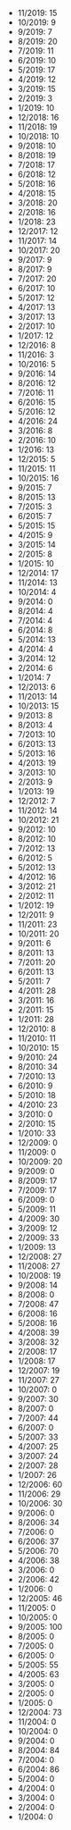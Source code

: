 *  11/2019: 15
*  10/2019: 9
*  9/2019: 7
*  8/2019: 20
*  7/2019: 11
*  6/2019: 10
*  5/2019: 17
*  4/2019: 12
*  3/2019: 15
*  2/2019: 3
*  1/2019: 10
*  12/2018: 16
*  11/2018: 19
*  10/2018: 10
*  9/2018: 10
*  8/2018: 19
*  7/2018: 17
*  6/2018: 12
*  5/2018: 16
*  4/2018: 15
*  3/2018: 20
*  2/2018: 16
*  1/2018: 23
*  12/2017: 12
*  11/2017: 14
*  10/2017: 20
*  9/2017: 9
*  8/2017: 9
*  7/2017: 20
*  6/2017: 10
*  5/2017: 12
*  4/2017: 13
*  3/2017: 13
*  2/2017: 10
*  1/2017: 12
*  12/2016: 8
*  11/2016: 3
*  10/2016: 5
*  9/2016: 14
*  8/2016: 12
*  7/2016: 11
*  6/2016: 15
*  5/2016: 12
*  4/2016: 24
*  3/2016: 8
*  2/2016: 10
*  1/2016: 13
*  12/2015: 5
*  11/2015: 11
*  10/2015: 16
*  9/2015: 7
*  8/2015: 13
*  7/2015: 3
*  6/2015: 7
*  5/2015: 15
*  4/2015: 9
*  3/2015: 14
*  2/2015: 8
*  1/2015: 10
*  12/2014: 17
*  11/2014: 13
*  10/2014: 4
*  9/2014: 0
*  8/2014: 4
*  7/2014: 4
*  6/2014: 8
*  5/2014: 13
*  4/2014: 4
*  3/2014: 12
*  2/2014: 6
*  1/2014: 7
*  12/2013: 6
*  11/2013: 14
*  10/2013: 15
*  9/2013: 8
*  8/2013: 4
*  7/2013: 10
*  6/2013: 13
*  5/2013: 16
*  4/2013: 19
*  3/2013: 10
*  2/2013: 9
*  1/2013: 19
*  12/2012: 7
*  11/2012: 14
*  10/2012: 21
*  9/2012: 10
*  8/2012: 10
*  7/2012: 13
*  6/2012: 5
*  5/2012: 13
*  4/2012: 16
*  3/2012: 21
*  2/2012: 11
*  1/2012: 19
*  12/2011: 9
*  11/2011: 23
*  10/2011: 20
*  9/2011: 6
*  8/2011: 13
*  7/2011: 20
*  6/2011: 13
*  5/2011: 7
*  4/2011: 28
*  3/2011: 16
*  2/2011: 15
*  1/2011: 28
*  12/2010: 8
*  11/2010: 11
*  10/2010: 15
*  9/2010: 24
*  8/2010: 34
*  7/2010: 13
*  6/2010: 9
*  5/2010: 18
*  4/2010: 23
*  3/2010: 0
*  2/2010: 15
*  1/2010: 33
*  12/2009: 0
*  11/2009: 0
*  10/2009: 20
*  9/2009: 0
*  8/2009: 17
*  7/2009: 17
*  6/2009: 0
*  5/2009: 11
*  4/2009: 30
*  3/2009: 12
*  2/2009: 33
*  1/2009: 13
*  12/2008: 27
*  11/2008: 27
*  10/2008: 19
*  9/2008: 14
*  8/2008: 0
*  7/2008: 47
*  6/2008: 16
*  5/2008: 16
*  4/2008: 39
*  3/2008: 32
*  2/2008: 17
*  1/2008: 17
*  12/2007: 19
*  11/2007: 27
*  10/2007: 0
*  9/2007: 30
*  8/2007: 0
*  7/2007: 44
*  6/2007: 0
*  5/2007: 33
*  4/2007: 25
*  3/2007: 24
*  2/2007: 28
*  1/2007: 26
*  12/2006: 60
*  11/2006: 29
*  10/2006: 30
*  9/2006: 0
*  8/2006: 34
*  7/2006: 0
*  6/2006: 37
*  5/2006: 70
*  4/2006: 38
*  3/2006: 0
*  2/2006: 42
*  1/2006: 0
*  12/2005: 46
*  11/2005: 0
*  10/2005: 0
*  9/2005: 100
*  8/2005: 0
*  7/2005: 0
*  6/2005: 0
*  5/2005: 55
*  4/2005: 63
*  3/2005: 0
*  2/2005: 0
*  1/2005: 0
*  12/2004: 73
*  11/2004: 0
*  10/2004: 0
*  9/2004: 0
*  8/2004: 84
*  7/2004: 0
*  6/2004: 86
*  5/2004: 0
*  4/2004: 0
*  3/2004: 0
*  2/2004: 0
*  1/2004: 0